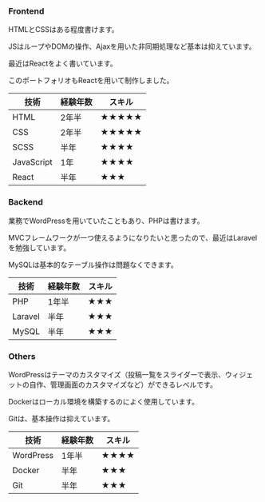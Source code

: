 ### Frontend
HTMLとCSSはある程度書けます。

JSはループやDOMの操作、Ajaxを用いた非同期処理など基本は抑えています。

最近はReactをよく書いています。

このポートフォリオもReactを用いて制作しました。

| 技術 | 経験年数 | スキル |
| ---- | ---- | ---- |
| HTML | 2年半 | ★★★★★ |
| CSS | 2年半 | ★★★★★ |
| SCSS | 半年 | ★★★★ |
| JavaScript | 1年 | ★★★★|
| React | 半年 | ★★★ |

### Backend
業務でWordPressを用いていたこともあり、PHPは書けます。

MVCフレームワークが一つ使えるようになりたいと思ったので、最近はLaravelを勉強しています。

MySQLは基本的なテーブル操作は問題なくできます。

| 技術 | 経験年数 | スキル |
| ---- | ---- | ---- |
| PHP | 1年半 | ★★★ |
| Laravel | 半年 | ★★★ |
| MySQL | 半年 | ★★★ |
### Others
WordPressはテーマのカスタマイズ（投稿一覧をスライダーで表示、ウィジェットの自作、管理画面のカスタマイズなど）ができるレベルです。

Dockerはローカル環境を構築するのによく使用しています。

Gitは、基本操作は抑えています。

| 技術 | 経験年数 | スキル |
| ---- | ---- | ---- |
| WordPress | 1年半 | ★★★★ |
| Docker | 半年 | ★★★ |
| Git | 半年 | ★★★ |
